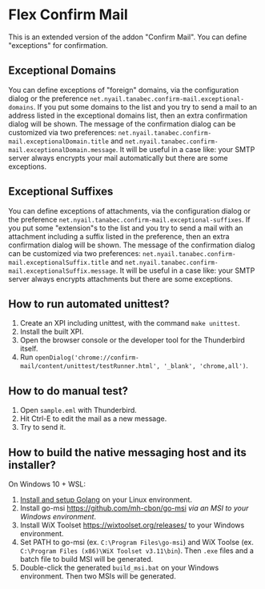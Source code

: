 # Flex Confirm Mail

This is an extended version of the addon "Confirm Mail". You can define "exceptions" for confirmation.

## Exceptional Domains

You can define exceptions of "foreign" domains, via the configuration dialog or the preference `net.nyail.tanabec.confirm-mail.exceptional-domains`. If you put some domains to the list and you try to send a mail to an address listed in the exceptional domains list, then an extra confirmation dialog will be shown. The message of the confirmation dialog can be customized via two preferences: `net.nyail.tanabec.confirm-mail.exceptionalDomain.title` and `net.nyail.tanabec.confirm-mail.exceptionalDomain.message`. It will be useful in a case like: your SMTP server always encrypts your mail automatically but there are some exceptions.

## Exceptional Suffixes

You can define exceptions of attachments, via the configuration dialog or the preference `net.nyail.tanabec.confirm-mail.exceptional-suffixes`. If you put some "extension"s to the list and you try to send a mail with an attachment including a suffix listed in the preference, then an extra confirmation dialog will be shown. The message of the confirmation dialog can be customized via two preferences: `net.nyail.tanabec.confirm-mail.exceptionalSuffix.title` and `net.nyail.tanabec.confirm-mail.exceptionalSuffix.message`. It will be useful in a case like: your SMTP server always encrypts attachments but there are some exceptions.

## How to run automated unittest?

1. Create an XPI including unittest, with the command `make unittest`.
2. Install the built XPI.
3. Open the browser console or the developer tool for the Thunderbird itself.
4. Run `openDialog('chrome://confirm-mail/content/unittest/testRunner.html', '_blank', 'chrome,all')`.

## How to do manual test?

1. Open `sample.eml` with Thunderbird.
2. Hit Ctrl-E to edit the mail as a new message.
3. Try to send it.

## How to build the native messaging host and its installer?

On Windows 10 + WSL:

1. [Install and setup Golang](https://golang.org/doc/install) on your Linux environment.
2. Install go-msi https://github.com/mh-cbon/go-msi *via an MSI to your Windows environment*.
3. Install WiX Toolset https://wixtoolset.org/releases/ to your Windows environment.
4. Set PATH to go-msi (ex. `C:\Program Files\go-msi`) and WiX Toolse (ex. `C:\Program Files (x86)\WiX Toolset v3.11\bin`).
   Then `.exe` files and a batch file to build MSI will be generated.
5. Double-click the generated `build_msi.bat` on your Windows environment.
   Then two MSIs will be generated.

